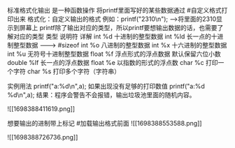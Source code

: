 标准格式化输出
	是一种函数操作
	将printf里面写好的某些数据通过 #自定义格式打印出来
	格式化：自定义输出的格式
	例如：printf("2310\\n"); -->将里面的2310显示到屏幕上
	printf除了输出对应的类型，所以printf要想输出数据的话，也需要了解对应的类型
		类型     说明符                            详解
		int           %d                    十进制的整型数据
		int           %ld                   长一点的十进制整型数据 ---> #sizeof
		int           %o                    八进制的整型数据
		int           %x                    十六进制的整型数据
		int           %u                    无符号十进制整型数据
		float        %f                     浮点形式的浮点数据  默认保留六位小数
		double    %lf                    长一点的浮点数据
		float        %e                     以指数的形式的浮点数
		char         %c                     打印一个字符
		char         %s                     打印多个字符（字符串）

实例用法
		printf("a:%d\\n",a);
如果出现没有足够的打印数值
		printf("a:%d   %d\\n",a);
结果：程序会警告不会报错，输出垃圾池里面的随机内容。



![[1698388411619.png]]

想要输出的进制带上标记 #加载输出格式前面
![[1698388553588.png]]

![[1698388726736.png]]
